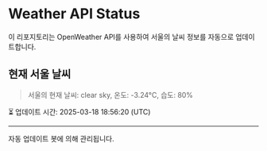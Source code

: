 
# Weather API Status

이 리포지토리는 OpenWeather API를 사용하여 서울의 날씨 정보를 자동으로 업데이트합니다.

## 현재 서울 날씨
> 서울의 현재 날씨: clear sky, 온도: -3.24°C, 습도: 80%

⏳ 업데이트 시간: 2025-03-18 18:56:20 (UTC)

---
자동 업데이트 봇에 의해 관리됩니다.
